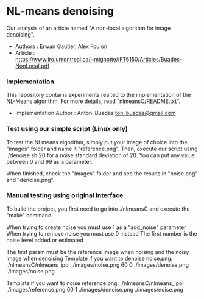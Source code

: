 # NL-means denoising
Our analysis of an article named "A non-local algorithm for image denoising".
* Authors : Erwan Gautier, Alex Foulon 
* Article : https://www.iro.umontreal.ca/~mignotte/IFT6150/Articles/Buades-NonLocal.pdf

### Implementation

This repository contains experiments realted to the implementation of the NL-Means algorithm.
For more details, read "nlmeansC/README.txt".
* Implementation Author : Antoni Buades <toni.buades@gmail.com>

### Test using our simple script (Linux only)

To test the NLmeans algorithm, simply put your image of choice into the "images" folder and name it "reference.png". Then, execute our script using ./denoise.sh 20 for a noise standard deviation of 20. You can put any value between 0 and 99 as a parameter.

When finished, check the "images" folder and see the results in "noise.png" and "denoise.png".

### Manual testing using original interface

To build the project, you first need to go into ./nlmeansC and execute the "make" command.

When trying to create noise you must use 1 as a "add_noise" parameter
When trying to remove noise you must use 0 instead
The first number is the noise level added or estimated

The first param must be the reference image when noising and the noisy image when denoising
Template if you want to denoise noise.png:
./nlmeansC/nlmeans_ipol ./images/noise.png 60 0 ./images/denoise.png ./images/noise.png

Template if you want to noise reference.png:
./nlmeansC/nlmeans_ipol ./images/reference.png 60 1 ./images/denoise.png ./images/noise.png

